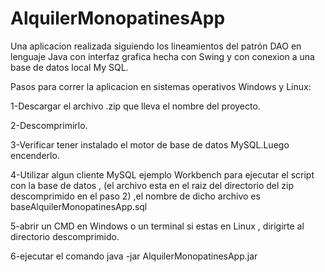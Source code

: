 # AlquilerMonopatinesApp

Una aplicacion realizada siguiendo los lineamientos del patrón DAO en lenguaje Java con interfaz grafica hecha con Swing y con conexion a una base de datos local My SQL.

Pasos para correr la aplicacion en sistemas operativos Windows y Linux:

1-Descargar el archivo .zip que lleva el nombre del proyecto.

2-Descomprimirlo.

3-Verificar tener instalado el motor de base de datos MySQL.Luego encenderlo.

4-Utilizar algun cliente MySQL ejemplo Workbench para ejecutar el script con la base de datos , (el archivo esta en el raiz del directorio del zip   descomprimido en el paso 2) ,el nombre de dicho archivo es baseAlquilerMonopatinesApp.sql  

5-abrir un CMD en Windows o un terminal si estas en Linux , dirigirte al directorio descomprimido.

6-ejecutar el comando java -jar AlquilerMonopatinesApp.jar

